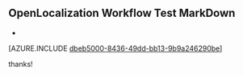 ## OpenLocalization Workflow Test MarkDown
* 

[AZURE.INCLUDE [dbeb5000-8436-49dd-bb13-9b9a246290be](calleeMd1.md)]

 
thanks!